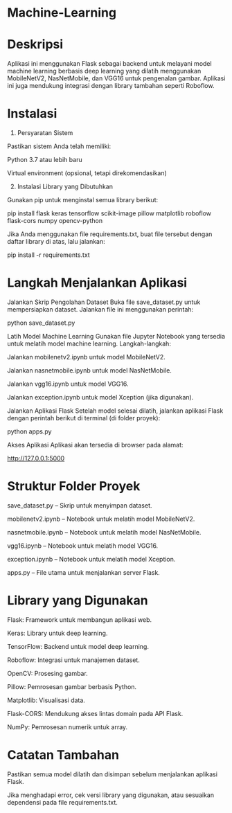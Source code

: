 # Machine-Learning

# Deskripsi

Aplikasi ini menggunakan Flask sebagai backend untuk melayani model machine learning berbasis deep learning yang dilatih menggunakan MobileNetV2, NasNetMobile, dan VGG16 untuk pengenalan gambar. Aplikasi ini juga mendukung integrasi dengan library tambahan seperti Roboflow.

# Instalasi

1. Persyaratan Sistem

Pastikan sistem Anda telah memiliki:

Python 3.7 atau lebih baru

Virtual environment (opsional, tetapi direkomendasikan)

2. Instalasi Library yang Dibutuhkan

Gunakan pip untuk menginstal semua library berikut:

pip install flask keras tensorflow scikit-image pillow matplotlib roboflow flask-cors numpy opencv-python

Jika Anda menggunakan file requirements.txt, buat file tersebut dengan daftar library di atas, lalu jalankan:

pip install -r requirements.txt

# Langkah Menjalankan Aplikasi

Jalankan Skrip Pengolahan Dataset
Buka file save_dataset.py untuk mempersiapkan dataset. Jalankan file ini menggunakan perintah:

python save_dataset.py

Latih Model Machine Learning
Gunakan file Jupyter Notebook yang tersedia untuk melatih model machine learning. Langkah-langkah:

Jalankan mobilenetv2.ipynb untuk model MobileNetV2.

Jalankan nasnetmobile.ipynb untuk model NasNetMobile.

Jalankan vgg16.ipynb untuk model VGG16.

Jalankan exception.ipynb untuk model Xception (jika digunakan).

Jalankan Aplikasi Flask
Setelah model selesai dilatih, jalankan aplikasi Flask dengan perintah berikut di terminal (di folder proyek):

python apps.py

Akses Aplikasi
Aplikasi akan tersedia di browser pada alamat:

http://127.0.0.1:5000

# Struktur Folder Proyek

save_dataset.py – Skrip untuk menyimpan dataset.

mobilenetv2.ipynb – Notebook untuk melatih model MobileNetV2.

nasnetmobile.ipynb – Notebook untuk melatih model NasNetMobile.

vgg16.ipynb – Notebook untuk melatih model VGG16.

exception.ipynb – Notebook untuk melatih model Xception.

apps.py – File utama untuk menjalankan server Flask.

# Library yang Digunakan

Flask: Framework untuk membangun aplikasi web.

Keras: Library untuk deep learning.

TensorFlow: Backend untuk model deep learning.

Roboflow: Integrasi untuk manajemen dataset.

OpenCV: Prosesing gambar.

Pillow: Pemrosesan gambar berbasis Python.

Matplotlib: Visualisasi data.

Flask-CORS: Mendukung akses lintas domain pada API Flask.

NumPy: Pemrosesan numerik untuk array.

# Catatan Tambahan

Pastikan semua model dilatih dan disimpan sebelum menjalankan aplikasi Flask.

Jika menghadapi error, cek versi library yang digunakan, atau sesuaikan dependensi pada file requirements.txt.
